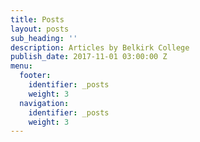 ```yaml
---
title: Posts
layout: posts
sub_heading: ''
description: Articles by Belkirk College
publish_date: 2017-11-01 03:00:00 Z
menu:
  footer:
    identifier: _posts
    weight: 3
  navigation:
    identifier: _posts
    weight: 3
---
```


